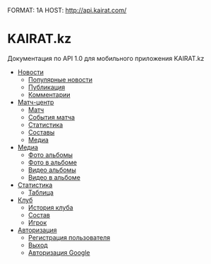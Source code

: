 FORMAT: 1A
HOST: http://api.kairat.com/

# KAIRAT.kz
Документация по API 1.0 для мобильного приложения KAIRAT.kz

+ [Новости](news.md)
    +  [Популярные новости](https://github.com/aviapoisk/prosports-api/blob/master/news.md#Публикации-get-feedspopoffset)
    +  [Публикация](https://github.com/aviapoisk/prosports-api/blob/master/news.md#Публикация)
    +  [Комментарии](https://github.com/aviapoisk/prosports-api/blob/master/news.md#Комментарии-get-feedidcomments)
+ [Матч-центр](games.md)
    +   [Матч](https://github.com/aviapoisk/prosports-api/blob/master/games.md#Обзор-матча)
    +   [События матча](https://github.com/aviapoisk/prosports-api/blob/master/games.md#События-матча)
    +   [Статистика](https://github.com/aviapoisk/prosports-api/blob/master/games.md#Статистика)
    +   [Составы](https://github.com/aviapoisk/prosports-api/blob/master/games.md#Составы)
    +   [Медиа](https://github.com/aviapoisk/prosports-api/blob/master/games.md#Медиа)
+ [Медиа](media.md)
    + [Фото альбомы](https://github.com/aviapoisk/prosports-api/blob/master/media.md#Фотоальбомы-get-photosoffset)
    + [Фото в альбоме](https://github.com/aviapoisk/prosports-api/blob/master/media.md#Фото-в--альбоме-get-photosalbumid)
    + [Видео альбомы](https://github.com/aviapoisk/prosports-api/blob/master/media.md#Видео-альбомы-get-videosoffset)
    + [Видео в альбоме](https://github.com/aviapoisk/prosports-api/blob/master/media.md#Видео-в-альбоме-get-videosalbumid)
+ [Статистика](stats.md)
    + [Таблица](https://github.com/aviapoisk/kairat-api/blob/master/stats.md#Турнирная-таблица)
+ [Клуб](club.md)
    +  [История клуба](https://github.com/aviapoisk/kairat-api/blob/master/club.md#История-клуба)
    +  [Состав](https://github.com/aviapoisk/kairat-api/blob/master/club.md#Состав)
    +  [Игрок](https://github.com/aviapoisk/kairat-api/blob/master/club.md#Игрок)
+ [Авторизация](auth.md)
    + [Регистрация пользователя](https://github.com/aviapoisk/prosports-api/blob/master/auth.md#Регистрация-пользователя-put-auth)
    + [Выход](https://github.com/aviapoisk/prosports-api/blob/master/auth.md#Выход-delete-auth)
    + [Авторизация Google](https://github.com/aviapoisk/prosports-api/blob/master/auth.md#Авторизация-google)
